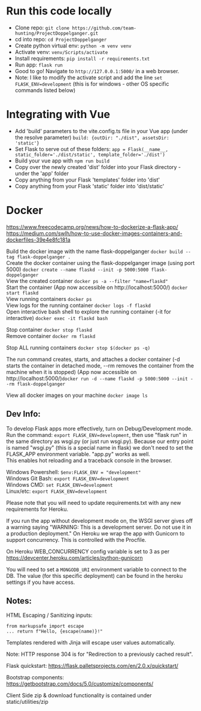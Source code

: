 # Run this code locally
- Clone repo: ```git clone https://github.com/team-hunting/ProjectDoppelganger.git```
- cd into repo: ```cd ProjectDoppelganger```
- Create python virtual env: ```python -m venv venv```
- Activate venv: ```venv/Scripts/activate```
- Install requirements: ```pip install -r requirements.txt```
- Run app: ```flask run```
- Good to go! Navigate to ```http://127.0.0.1:5000/``` in a web browser.
- Note: I like to modify the activate script and add the line ```set FLASK_ENV=development``` (this is for windows - other OS specific commands listed below)

# Integrating with Vue
- Add 'build' parameters to the vite.config.ts file in your Vue app (under the resolve parameter) ```build: {outDir: "./dist", assetsDir: 'static'}```
- Set Flask to serve out of these folders: ```app = Flask(__name__, static_folder='./dist/static', template_folder='./dist')```
- Build your vue app with ```npm run build```
- Copy over the newly created 'dist' folder into your Flask directory - under the 'app' folder
- Copy anything from your Flask 'templates' folder into 'dist'
- Copy anything from your Flask 'static' folder into 'dist/static'

# Docker
https://www.freecodecamp.org/news/how-to-dockerize-a-flask-app/ <br/>
https://medium.com/swlh/how-to-use-docker-images-containers-and-dockerfiles-39e4e8fc181a <br/>

Build the docker image with the name flask-doppelganger ```docker build --tag flask-doppelganger .```  <br/>
Create the docker container using the flask-doppelganger image (using port 5000) ```docker create --name flaskd --init -p 5000:5000 flask-doppelganger``` <br/>
View the created container ```docker ps -a --filter "name=flaskd"``` <br/>
Start the container (App now accessible on http://localhost:5000/) ```docker start flaskd``` <br/>
View running containers ```docker ps``` <br/>
View logs for the running container ```docker logs -f flaskd``` <br/>
Open interactive bash shell to explore the running container (-it for interactive) ```docker exec -it flaskd bash``` <br/>

Stop container ```docker stop flaskd``` <br/>
Remove container ```docker rm flaskd``` <br/>

Stop ALL running containers ```docker stop $(docker ps -q)``` <br/>

The run command creates, starts, and attaches a docker container (-d starts the container in detached mode, --rm removes the container from the machine when it is stopped) (App now accessible on http://localhost:5000/)```docker run -d --name flaskd -p 5000:5000 --init --rm flask-doppelganger``` <br/>

View all docker images on your machine ```docker image ls``` <br/>

## Dev Info:

To develop Flask apps more effectively, turn on Debug/Development mode. <br/>
Run the command: ```export FLASK_ENV=development```, then use "flask run" in the same directory as wsgi.py (or just run wsgi.py). Because our entry point is named "wsgi.py" (this is a special name in flask) we don't need to set the FLASK_APP environment variable. "app.py" works as well. <br/>
This enables hot reloading and a traceback console in the browser.

Windows Powershell: ```$env:FLASK_ENV = "development"```  <br/>
Windows Git Bash:   ```export FLASK_ENV=development```    <br/>
Windows CMD:        ```set FLASK_ENV=development```       <br/>
Linux/etc:          ```export FLASK_ENV=development```    <br/>

Please note that you will need to update requirements.txt with any new requirements for Heroku.<br/>

If you run the app without development mode on, the WSGI server gives off a warning saying "WARNING: This is a development server. Do not use it in a production deployment." On Heroku we wrap the app with Gunicorn to support concurrency. This is controlled with the Procfile.<br/>

On Heroku WEB_CONCURRENCY config variable is set to 3 as per https://devcenter.heroku.com/articles/python-gunicorn <br/>

You will need to set a ```MONGODB_URI``` environment variable to connect to the DB. The value (for this specific deployment) can be found in the heroku settings if you have access. <br/>

## Notes:

HTML Escaping / Sanitizing inputs: <br/>
```
from markupsafe import escape
... return f"Hello, {escape(name)}!"
```

Templates rendered with Jinja will escape user values automatically. <br/>

Note: HTTP response 304 is for "Redirection to a previously cached result". <br/>

Flask quickstart: https://flask.palletsprojects.com/en/2.0.x/quickstart/ <br/>

Bootstrap components: https://getbootstrap.com/docs/5.0/customize/components/ <br/> 

Client Side zip & download functionality is contained under static/utilities/zip <br/>
